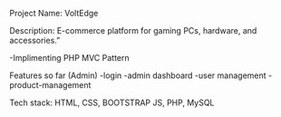 Project Name: VoltEdge

Description: E-commerce platform for gaming PCs, hardware, and accessories.”

-Implimenting PHP MVC Pattern

Features so far (Admin)
-login
-admin dashboard
-user management
-product-management

Tech stack: HTML, CSS, BOOTSTRAP JS, PHP, MySQL
